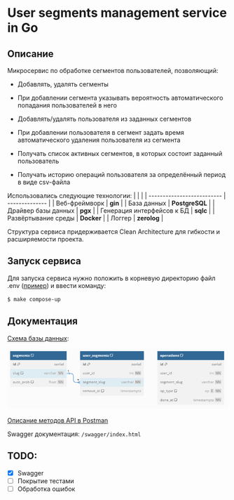 # User segments management service in Go


## Описание 

Микросервис по обработке сегментов пользователей, позволяющий:
* Добавлять, удалять сегменты

* При добавлении сегмента указывать вероятность автоматического попадания пользователей в него

* Добавлять/удалять пользователя из заданных сегментов

* При добавлении пользователя в сегмент задать время автоматического удаления пользователя из сегмента

* Получать список активных сегментов, в которых состоит заданный пользователь

* Получать историю операций пользователя за определённый период в виде csv-файла

Использовались следующие технологии:
|                            |                |
| -------------------------- | -------------- |
| Веб-фреймворк              | __gin__        |
| База данных                | __PostgreSQL__ |
| Драйвер базы данных        | __pgx__        |
| Генерация интерфейсов к БД | __sqlc__       |
| Развёртывание среды        | __Docker__     |
| Логгер                     | __zerolog__    |

Структура сервиса придерживается Clean Architecture для гибкости и расширяемости проекта.

## Запуск сервиса
Для запуска сервиса нужно положить в корневую директорию файл .env ([пример](/docs/example.env)) и ввести команду:

```bash
$ make compose-up
```

## Документация 

[Cхема базы данных](docs/schema.sql):

![docs/schema.sql](docs/schema.png)

[Описание методов API в Postman](https://documenter.getpostman.com/view/20022244/2s9Y5crzEk)

Swagger документация: `/swagger/index.html`


## TODO:

- [X] Swagger
- [ ] Покрытие тестами
- [ ] Обработка ошибок